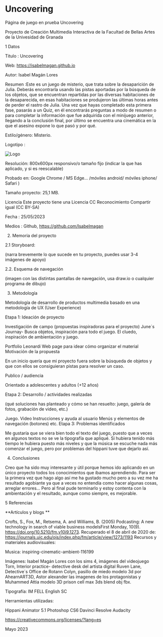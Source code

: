 # Uncovering
Página de juego en prueba
Uncovering

Proyecto de Creación Multimedia Interactiva de la Facultad de Bellas Artes de la Univesidad de Granada

1 Datos

Titulo : Uncovering

Web: https://isabelmagan.github.io

Autor: Isabel Magán Lores

Resumen :Este es un juego de misterio, que trata sobre la desaparición de Julia. Deberás encontrarla usando las pistas aportadas por la búsqueda de los objetos, que se encuentran repartidas por las diversas habitaciones de la desaparecida, en esas habitaciones se produjeron las últimas horas antes de perder el rastro de Julia. Una vez que hayas completado esta primera fase, pasarás a un Quiz, en él encontrarás preguntas a modo de resumen o para completar la información que fue adquirida con el minijuego anterior, llegando a la conclusión final, por último se encuentra una cinemática en la que el asesino expone lo que pasó y por qué.

Estilo/género: Misterio.

Logotipo : 

![Logo](https://github.com/Isabelmagan/Uncovering/assets/134588275/417d8419-2af8-4745-a7ab-45f6efb0b509)


Resolución: 800x600px responsivo/o tamaño fijo (indicar la que has aplicado, y si es reescalable)

Probado en: Google Chrome / MS Edge... /móviles android/ móviles iphone/ Safari )

Tamaño proyecto: 25,1 MB.

Licencia Este proyecto tiene una Licencia CC Reconocimiento Compartir igual (CC BY-SA)

Fecha : 25/05/2023

Medios : Github, https://github.com/Isabelmagan

2. Memoria del proyecto

2.1 Storyboard:

(narra brevemente lo que sucede en tu proyecto, puedes usar 3-4 imágenes de apoyo)

2.2. Esquema de navegación

(imagen con las distintas pantallas de navegación, usa draw.io o cualquier programa de dibujo)

3. Metodología


Metodología de desarrollo de productos multimedia basado en una metodología de UX (User Experience)

Etapa 1: Ideación de proyecto

Investigación de campo (propuestas inspiradoras para el proyecto)
June´s Journay- Busca objetos, inspiración para todo el juego.
El cluedo, inspiración de ambientación y juego.

Portfolio Leonardi Web page para idear cómo organizar el material
Motivación de la propuesta

En un inicio quería que mi proyecto fuera sobre la búsqueda de objetos y que con ellos se consiguieran pistas para resolver un caso.

Publico / audiencia

Orientado a adolescentes y adultos (+12 años)

Etapa 2: Desarrollo / actividades realizadas

(qué soluciones has planteado y cómo se han resuelto: juego, galería de fotos, grabación de video, etc.)

Juego.
Video
Instrucciones y ayuda al usuario
Menús y elementos de navegación (botones)
etc.
Etapa 3: Problemas identificados

Me gustaría que se viera bien todo el texto del juego, puesto que a veces en algunos textos no se ve la tipografía que apliqué. Si hubiera tenido más tiempo le hubiera puesto más niveles y que la música se escuche nada más comenzar el juego, pero por problemas del hippani tuve que dejarlo así.

4. Conclusiones

Creo que ha sido muy interesante y útil porque hemos ido aplicando en un único proyecto todos los conocimientos que íbamos aprendiendo. Para ser la primera vez que hago algo así me ha gustado mucho pero a su vez me ha resultado agobiante ya que a veces no entendía como hacer algunas cosas, arreglar errores… Pero al final pude terminarlo y estoy contenta con la ambientación y el resultado, aunque como siempre, es mejorable.

5 Referencias

**Artículos y blogs **

Crofts, S., Fox, M., Retsema, A. and Williams, B. (2005) Podcasting: A new technology in search of viable business modelsFirst Monday, 10(9). https://doi.org/10.5210/fm.v10i9.1273. Recuperado el 8 de abril de 2020 de: https://journals.uic.edu/ojs/index.php/fm/article/view/1273/1193
Recursos y materiales audiovisuales:

Musica: inspiring-cinematic-ambient-116199

Imágenes: Isabel Magán Lores con los sims 4, imágenes del videojuego Torn, Interior practice- detective desk del artista digital Ruven Lane, Detective´s Office de Rotann Colyn, pasillo de miedo modelo 3d por AhearnART3D, Astor alexander las imagenes de los protagonistas y Muhammed Attia modelo 3D prison cell max 3ds blend obj fbx.

Tipografía: IM FELL English SC

Herramientas utilizadas:

Hippani Animator 5.1
Photoshop CS6
Davinci Resolve
Audacity

https://creativecommons.org/licenses/?lang=es

Mayo 2023
